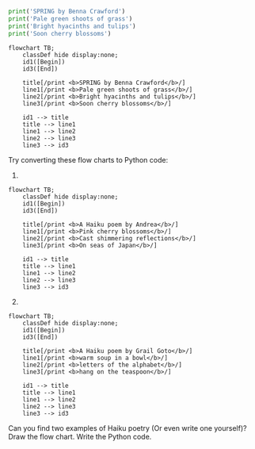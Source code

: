
```python
print('SPRING by Benna Crawford')
print('Pale green shoots of grass')
print('Bright hyacinths and tulips')
print('Soon cherry blossoms')
```

```mermaid
flowchart TB;
    classDef hide display:none;
    id1([Begin])
    id3([End])

    title[/print <b>SPRING by Benna Crawford</b>/]
    line1[/print <b>Pale green shoots of grass</b>/]
    line2[/print <b>Bright hyacinths and tulips</b>/]
    line3[/print <b>Soon cherry blossoms</b>/]

    id1 --> title
    title --> line1
    line1 --> line2
    line2 --> line3
    line3 --> id3
```

Try converting these flow charts to Python code:

1.

```mermaid
flowchart TB;
    classDef hide display:none;
    id1([Begin])
    id3([End])

    title[/print <b>A Haiku poem by Andrea</b>/]
    line1[/print <b>Pink cherry blossoms</b>/]
    line2[/print <b>Cast shimmering reflections</b>/]
    line3[/print <b>On seas of Japan</b>/]

    id1 --> title
    title --> line1
    line1 --> line2
    line2 --> line3
    line3 --> id3
```

2.

```mermaid
flowchart TB;
    classDef hide display:none;
    id1([Begin])
    id3([End])

    title[/print <b>A Haiku poem by Grail Goto</b>/]
    line1[/print <b>warm soup in a bowl</b>/]
    line2[/print <b>letters of the alphabet</b>/]
    line3[/print <b>hang on the teaspoon</b>/]

    id1 --> title
    title --> line1
    line1 --> line2
    line2 --> line3
    line3 --> id3
```

Can you find two examples of Haiku poetry (Or even write one yourself)? Draw the flow chart. Write the Python code.
